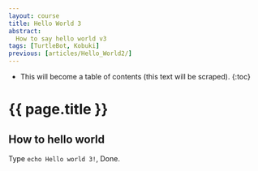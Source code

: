 ```yaml
---
layout: course
title: Hello World 3
abstract:
  How to say hello world v3
tags: [TurtleBot, Kobuki]
previous: [articles/Hello_World2/]
---
```




* This will become a table of contents (this text will be scraped).
{:toc}

# {{ page.title }}

## How to hello world

Type `echo Hello world 3!`, Done.
